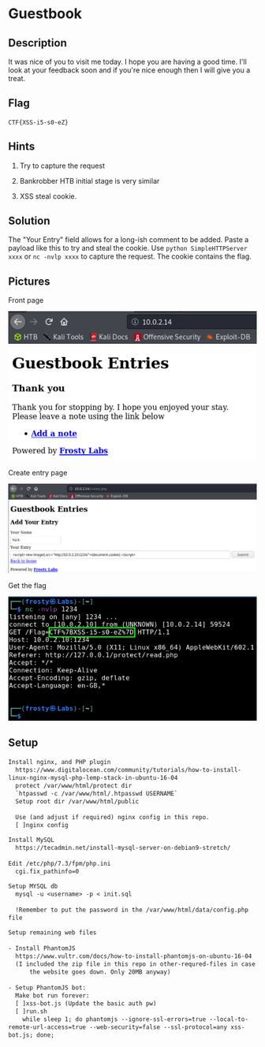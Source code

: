 # Guestbook

## Description

It was nice of you to visit me today. I hope you are having a good time. I'll look at your feedback soon and if you're nice enough then I will give you a treat.

## Flag

```
CTF{XSS-i5-s0-eZ}
```

## Hints

1. Try to capture the request

2. Bankrobber HTB initial stage is very similar

3. XSS steal cookie.

## Solution

The "Your Entry" field allows for a long-ish comment to be added. Paste a payload like this to try and steal the cookie. Use `python SimpleHTTPServer xxxx` or `nc -nvlp xxxx` to capture the request. The cookie contains the flag.


## Pictures

Front page

![](images/1-landing.PNG)

Create entry page

![](images/2-insert-payload.PNG)

Get the flag

![](images/3-get-flag.PNG)

## Setup


```
Install nginx, and PHP plugin
  https://www.digitalocean.com/community/tutorials/how-to-install-linux-nginx-mysql-php-lemp-stack-in-ubuntu-16-04
  protect /var/www/html/protect dir
  `htpasswd -c /var/www/html/.htpasswd USERNAME`
  Setup root dir /var/www/html/public

  Use (and adjust if required) nginx config in this repo.
  [ ]nginx config
```

```
Install MySQL
  https://tecadmin.net/install-mysql-server-on-debian9-stretch/

Edit /etc/php/7.3/fpm/php.ini
  cgi.fix_pathinfo=0
```

```
Setup MYSQL db
  mysql -u <username> -p < init.sql

  !Remember to put the password in the /var/www/html/data/config.php file
```

```
Setup remaining web files

- Install PhantomJS
  https://www.vultr.com/docs/how-to-install-phantomjs-on-ubuntu-16-04
  (I included the zip file in this repo in other-requred-files in case
      the website goes down. Only 20MB anyway)

- Setup PhantomJS bot:
  Make bot run forever:
  [ ]xss-bot.js (Update the basic auth pw)
  [ ]run.sh
    while sleep 1; do phantomjs --ignore-ssl-errors=true --local-to-remote-url-access=true --web-security=false --ssl-protocol=any xss-bot.js; done;
```